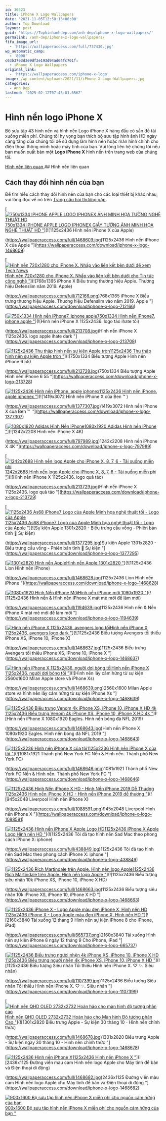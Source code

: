 ```yaml
---
id: 30523
title: iPhone X Logo Wallpapers
date: '2021-11-05T12:50:13+00:00'
author: Top Download
layout: post
guid: 'https://Tophinhanhdep.com/anh-dep/iphone-x-logo-wallpapers/'
permalink: /anh-dep/iphone-x-logo-wallpapers/
fifu_image_url:
  - 'https://wallpaperaccess.com/full/737430.jpg'
wp_automatic_camp:
  - '8098'
c63b37e3d3e9df2e193d94ad64fc701f:
  - iPhone X Logo Wallpapers
original_link:
  - 'https://wallpaperaccess.com/iphone-x-logo'
image: /wp-content/uploads/2021/11/iPhone-X-Logo-Wallpapers.jpg
categories:
  - Ảnh Đẹp
lastmod: '2025-02-12T07:43:01.656Z'
---
```

# Hình nền logo iPhone X

Bộ sưu tập 43 hình nền và hình nền Logo iPhone X hàng đầu có sẵn để tải xuống miễn phí. Chúng tôi hy vọng bạn thích bộ sưu tập hình ảnh HD ngày càng tăng của chúng tôi để sử dụng làm hình nền hoặc màn hình chính cho điện thoại thông minh hoặc máy tính của bạn. Vui lòng liên hệ chúng tôi nếu bạn muốn xuất bản một **Logo iPhone X** hình nền trên trang web của chúng tôi.

[Hình nền liên quan ](#related) ## Hình nền liên quan

## Cách thay đổi hình nền của bạn

Để tìm hiểu cách thay đổi hình nền của bạn cho các loại thiết bị khác nhau, vui lòng đọc về nó trên [Trang câu hỏi thường gặp](https://tophinhanhdep.com/faq/).

  
[[![750x1334 IPHONE APPLE LOGO IPHONEX ẢNH MINH HỌA TƯỜNG NGHỆ THUẬT HD](https://wallpaperaccess.com/full/737430.jpg)750x1334 IPHONE APPLE LOGO IPHONEX GIẤY TƯỜNG ẢNH MINH HỌA NGHỆ THUẬT HD "](https://wallpaperaccess.com/download/iphone-x-logo-737430)](![1125x2436 Hình nền iPhone X của Apple)

(https://wallpaperaccess.com/full/1468609.jpg)1125x2436 Hình nền iPhone X của Apple "](https://wallpaperaccess.com/download/iphone-x-logo-1468609)

[[![Hình nền 720x1280 cho iPhone X. Nhấp vào liên kết bên dưới để xem Tech News](https://wallpaperaccess.com/full/1468611.jpg)Hình nền 720x1280 cho iPhone X. Nhấp vào liên kết bên dưới cho Tin tức công nghệ "](https://wallpaperaccess.com/download/iphone-x-logo-1468611)](![768x1365 iPhone X Biểu trưng thương hiệu Apple.  Thương hiệu Defenslim năm 2019. Apple)

(https://wallpaperaccess.com/full/712166.png)768x1365 iPhone X Biểu trưng thương hiệu Apple. Thương hiệu Defenslim vào năm 2019. Apple "](https://wallpaperaccess.com/download/iphone-x-logo-712166)

[[![750x1334 Hình nền iPhone7.  iphone apple](https://wallpaperaccess.com/full/1468615.jpg)750x1334 Hình nền iPhone7. iphone apple "](https://wallpaperaccess.com/download/iphone-x-logo-1468615)](![Hình nền iPhone X 1125x2436.  logo táo ihate tối)

(https://wallpaperaccess.com/full/213708.jpg)Hình nền iPhone X 1125x2436. logo apple ihate dark "](https://wallpaperaccess.com/download/iphone-x-logo-213708)

[[![1125x2436 Thu thập hình nền sự kiện Apple tròn](https://wallpaperaccess.com/full/1468616.png)1125x2436 Thu thập hình nền sự kiện Apple tròn "](https://wallpaperaccess.com/download/iphone-x-logo-1468616)](![750x1334 Biểu tượng Apple Hình nền iPhone 6 55)

(https://wallpaperaccess.com/full/213728.jpg)750x1334 Biểu tượng Apple Hình nền iPhone 6 55 "](https://wallpaperaccess.com/download/iphone-x-logo-213728)

[[![1125x2436 Hình nền iPhone.  apple iphonex](https://wallpaperaccess.com/full/1468618.jpg)1125x2436 Hình nền iPhone. apple iphonex "](https://wallpaperaccess.com/download/iphone-x-logo-1468618)](![1419x3072 Hình nền iPhone X của Ben ™ ️)

(https://wallpaperaccess.com/full/1377307.jpg)1419x3072 Hình nền iPhone X của Ben ™ ️ "](https://wallpaperaccess.com/download/iphone-x-logo-1377307)

[[![1080x1920 Adidas Hình Nền iPhone](https://wallpaperaccess.com/full/1468620.jpg)1080x1920 Adidas Hình nền iPhone "](https://wallpaperaccess.com/download/iphone-x-logo-1468620)](![1242x2208 Hình nền iPhone X 4K)

(https://wallpaperaccess.com/full/797989.jpg)1242x2208 Hình nền iPhone X 4K "](https://wallpaperaccess.com/download/iphone-x-logo-797989)

[[![1242x2688 Hình nền logo Apple cho iPhone X, 8, 7, 6 - Tải xuống miễn phí](https://wallpaperaccess.com/full/833170.png)1242x2688 Hình nền logo Apple cho iPhone X, 8, 7, 6 - Tải xuống miễn phí "](https://wallpaperaccess.com/download/iphone-x-logo-833170)](![Hình nền iPhone X 1125x2436.  logo quả táo)

(https://wallpaperaccess.com/full/213729.jpg)Hình nền iPhone X 1125x2436. logo quả táo "](https://wallpaperaccess.com/download/iphone-x-logo-213729)

[[![1125x2436 As68 iPhone7 Logo của Apple Minh họa nghệ thuật tối - Logo của Apple](https://wallpaperaccess.com/full/1468625.jpg)1125x2436 As68 iPhone7 Logo của Apple Minh họa nghệ thuật tối - Logo của Apple "](https://wallpaperaccess.com/download/iphone-x-logo-1468625)](![Sự kiện Apple 1301x2820 - Biểu trưng cầu vồng - Phiên bản tĩnh  Sự kiện)

(https://wallpaperaccess.com/full/1377295.jpg)Sự kiện Apple 1301x2820 - Biểu trưng cầu vồng - Phiên bản tĩnh  Sự kiện "](https://wallpaperaccess.com/download/iphone-x-logo-1377295)

[[![1301x2820 Hình nền Apple](https://wallpaperaccess.com/full/1468627.png)Hình nền Apple 1301x2820 "](https://wallpaperaccess.com/download/iphone-x-logo-1468627)](![1125x2436 Lion Hình nền iPhone)

(https://wallpaperaccess.com/full/1468628.jpg)1125x2436 Lion Hình nền iPhone "](https://wallpaperaccess.com/download/iphone-x-logo-1468628)

[[![1080x1920 Hình Nền iPhone Mới](https://wallpaperaccess.com/full/1468631.jpg)Hình nền iPhone mới 1080x1920 "](https://wallpaperaccess.com/download/iphone-x-logo-1468631)](![1125x2436 Hình nền & Hình nền iPhone X mát mẻ mới để làm mới)

(https://wallpaperaccess.com/full/1194639.jpg)1125x2436 Hình nền &amp; Nền iPhone X mát mẻ mới để làm mới "](https://wallpaperaccess.com/download/iphone-x-logo-1194639)

[[![Hình nền iPhone X 1125x2436.  avengers logo tối](https://wallpaperaccess.com/full/898860.jpg)Hình nền iPhone X 1125x2436. avengers logo dark "](https://wallpaperaccess.com/download/iphone-x-logo-898860)](![1125x2436 Biểu tượng Avengers tối thiểu iPhone XS, iPhone 10, iPhone X)

(https://wallpaperaccess.com/full/1468637.jpg)1125x2436 Biểu trưng Avengers tối thiểu iPhone XS, iPhone 10, iPhone X "](https://wallpaperaccess.com/download/iphone-x-logo-1468637)

[[![Hình nền iPhone X 1125x2436.  người dơi bóng tối](https://wallpaperaccess.com/full/1468638.jpg)Hình nền iPhone X 1125x2436. người dơi bóng tối "](https://wallpaperaccess.com/download/iphone-x-logo-1468638)](![Hình nền lấy cảm hứng từ sự kiện 2560x1600 Milan Apple store và iPhone Xs)

(https://wallpaperaccess.com/full/1468639.png)2560x1600 Milan Apple store và hình nền lấy cảm hứng từ sự kiện iPhone Xs "](https://wallpaperaccess.com/download/iphone-x-logo-1468639)

[[![1125x2436 Biểu trưng Venom 4k iPhone XS, iPhone 10, iPhone X HD 4k](https://wallpaperaccess.com/full/1468641.jpg)1125x2436 Biểu trưng Venom 4k iPhone XS, iPhone 10, iPhone X HD 4k "](https://wallpaperaccess.com/download/iphone-x-logo-1468641)](![Hình nền iPhone X 1080x1920 Eagles.  Hình nền bóng đá NFL 2019)

(https://wallpaperaccess.com/full/1468643.jpg)Hình nền iPhone X 1080x1920 Eagles. Hình nền bóng đá NFL 2019 "](https://wallpaperaccess.com/download/iphone-x-logo-1468643)

[[![1125x2236 Hình nền iPhone X của tôi](https://wallpaperaccess.com/full/1468644.jpg)1125x2236 Hình nền iPhone X của tôi "](https://wallpaperaccess.com/download/iphone-x-logo-1468644)](![1081x1921 Thành phố New York FC Nền & Hình nền.  Thành phố New York FC)

(https://wallpaperaccess.com/full/1468646.png)1081x1921 Thành phố New York FC Nền &amp; Hình nền. Thành phố New York FC "](https://wallpaperaccess.com/download/iphone-x-logo-1468646)

[[![1125x2436 Hình Nền iPhone X HD - Hình Nền iPhone 2019 Dễ Thương](https://wallpaperaccess.com/full/1144107.jpg)1125x2436 Hình nền iPhone X HD - Hình nền iPhone 2019 dễ thương "](https://wallpaperaccess.com/download/iphone-x-logo-1144107)](![945x2048 Liverpool Hình nền iPhone X)

(https://wallpaperaccess.com/full/1088591.png)945x2048 Liverpool Hình nền iPhone X "](https://wallpaperaccess.com/download/iphone-x-logo-1088591)

[[![1125x2436 Hình nền iPhone X Apple Logo HD](https://wallpaperaccess.com/full/1468649.jpg)1125x2436 iPhone X Apple Logo Hình nền HD "](https://wallpaperaccess.com/download/iphone-x-logo-1468649)](![1125x2436 Tôi đã tạo hình nền Sad Mac theo phong cách iPhone X: iphone)

(https://wallpaperaccess.com/full/438849.jpg)1125x2436 Tôi đã tạo hình nền Sad Mac theo phong cách iPhone X: iphone "](https://wallpaperaccess.com/download/iphone-x-logo-438849)

[[![1125x2436 Rich Martindale trên Apple.  Hình nền logo Apple](https://wallpaperaccess.com/full/1468662.jpg)1125x2436 Rich Martindale trên Apple. Hình nền logo Apple "](https://wallpaperaccess.com/download/iphone-x-logo-1468662)](![1125x2436 Biểu tượng siêu nhân 10k iPhone XS, iPhone 10, iPhone X HD)

(https://wallpaperaccess.com/full/1468663.jpg)1125x2436 Biểu tượng siêu nhân 10k iPhone XS, iPhone 10, iPhone X HD "](https://wallpaperaccess.com/download/iphone-x-logo-1468663)

[[![1125x2436 iPhone X - Logo Apple màu đen iPhone X, Hình nền HD](https://wallpaperaccess.com/full/1468668.jpg)1125x2436 iPhone X - Logo Apple màu đen iPhone X, Hình nền HD "](https://wallpaperaccess.com/download/iphone-x-logo-1468668)](![2160x3840 Tải xuống 12 tháng 9 Hình nền sự kiện iPhone 8 cho iPhone, iPad)

(https://wallpaperaccess.com/full/665737.png)2160x3840 Tải xuống Hình nền sự kiện iPhone 8 ngày 12 tháng 9 Cho iPhone, iPad "](https://wallpaperaccess.com/download/iphone-x-logo-665737)

[[![1125x2436 Biểu trưng người nhện 4k iPhone XS, iPhone 10, iPhone X HD](https://wallpaperaccess.com/full/1468671.jpg)1125x2436 Biểu trưng người nhện 4k iPhone XS, iPhone 10, iPhone X HD "](https://wallpaperaccess.com/download/iphone-x-logo-1468671)](![1125x2436 Biểu tượng Siêu nhân Tối thiểu Hình nền iPhone X. ♡ ✨.  Siêu nhân)

(https://wallpaperaccess.com/full/1107399.jpg)1125x2436 Biểu tượng Siêu nhân Tối thiểu Hình nền iPhone X. ♡ ✨. Siêu nhân "](https://wallpaperaccess.com/download/iphone-x-logo-1107399)

[[![Hình nền QHD OLED 2732x2732 Hoàn hảo cho màn hình độ tương phản cao](https://wallpaperaccess.com/full/687354.png)Hình nền QHD OLED 2732x2732 Hoàn hảo cho Màn hình Độ tương phản Cao "](https://wallpaperaccess.com/download/iphone-x-logo-687354)](![1301x2820 Biểu trưng Apple - Sự kiện 30 tháng 10 - Hình nền chính thức)

(https://wallpaperaccess.com/full/1468678.jpg)1301x2820 Biểu trưng Apple - Sự kiện ngày 30 tháng 10 - Hình nền chính thức "](https://wallpaperaccess.com/download/iphone-x-logo-1468678)

[[![1125x2436 Hình nền iPhone X](https://wallpaperaccess.com/full/1116114.png)1125x2436 Hình nền iPhone X "](https://wallpaperaccess.com/download/iphone-x-logo-1116114)](![2436x1125 Đường viền màu cam Hình nền logo Apple cho Máy tính để bàn và Điện thoại di động)

(https://wallpaperaccess.com/full/1468682.jpg)2436x1125 Đường viền màu cam Hình nền logo Apple cho Máy tính để bàn và Điện thoại di động "](https://wallpaperaccess.com/download/iphone-x-logo-1468682)

[![900x1600 Bộ sưu tập hình nền iPhone X miễn phí cho nguồn cảm hứng của bạn](https://wallpaperaccess.com/full/1468685.jpg)900x1600 Bộ sưu tập hình nền iPhone X miễn phí cho nguồn cảm hứng của bạn "](https://wallpaperaccess.com/download/iphone-x-logo-1468685)
